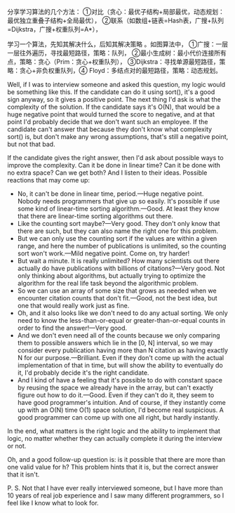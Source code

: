 分享学习算法的几个方法：
①对比（贪心：最优子结构+局部最优，动态规划：最优独立重叠子结构+全局最优），
②联系（如数组+链表=Hash表，广搜+队列=Dijkstra，广搜+权重队列=A*），

学习一个算法，先知其解决什么，后知其解决策略 。如图算法中，
①广搜：一层一层往外遍历，寻找最短路径，策略：队列，
②最小生成树：最小代价连接所有点，策略：贪心（Prim：贪心+权重队列），
③Dijkstra：寻找单源最短路径，策略：贪心+非负权重队列，④
Floyd：多结点对的最短路径，策略：动态规划。

Well, if I was to interview someone and asked this question, my logic would be something like this. If the candidate can do it using sort(), it's a good sign anyway, so it gives a positive point. The next thing I'd ask is what the complexity of the solution. If the candidate says it's O(N), that would be a huge negative point that would turned the score to negative, and at that point I'd probably decide that we don't want such an employee. If the candidate can't answer that because they don't know what complexity sort() is, but don't make any wrong assumptions, that's still a negative point, but not that bad.

If the candidate gives the right answer, then I'd ask about possible ways to improve the complexity. Can it be done in linear time? Can it be done with no extra space? Can we get both? And I listen to their ideas. Possible reactions that may come up:

- No, it can't be done in linear time, period.—Huge negative point. Nobody needs programmers that give up so easily.
It's possible if use some kind of linear-time sorting algorithm.—Good. At least they know that there are linear-time sorting algorithms out there.
- Like the counting sort maybe?—Very good. They don't only know that there are such, but they can also name the right one for this problem.
- But we can only use the counting sort if the values are within a given range, and here the number of publications is unlimited, so the counting sort won't work.—Mild negative point. Come on, try harder!
- But wait a minute. It is really unlimited? How many scientists out there actually do have publications with billions of citations?—Very good. Not only thinking about algorithms, but actually trying to optimize the algorithm for the real life task beyond the algorithmic problem.
- So we can use an array of some size that grows as needed when we encounter citation counts that don't fit.—Good, not the best idea, but one that would really work just as fine.
- Oh, and it also looks like we don't need to do any actual sorting. We only need to know the less-than-or-equal or greater-than-or-equal counts in order to find the answer!—Very good.
- And we don't even need all of the counts because we only comparing them to possible answers which lie in the [0, N] interval, so we may consider every publication having more than N citation as having exactly N for our purpose.—Brilliant. Even if they don't come up with the actual implementation of that in time, but will show the ability to eventually do it, I'd probably decide it's the right candidate.
- And I kind of have a feeling that it's possible to do with constant space by reusing the space we already have in the array, but can't exactly figure out how to do it.—Good. Even if they can't do it, they seem to have good programmer's intuition.
And of course, if they instantly come up with an O(N) time O(1) space solution, I'd become real suspicious. A good programmer can come up with one all right, but hardly instantly.

In the end, what matters is the right logic and the ability to implement that logic, no matter whether they can actually complete it during the interview or not.

Oh, and a good follow-up question is: is it possible that there are more than one valid value for h? This problem hints that it is, but the correct answer that it isn't.

P. S. Not that I have ever really interviewed someone, but I have more than 10 years of real job experience and I saw many different programmers, so I feel like I know what to look for.
